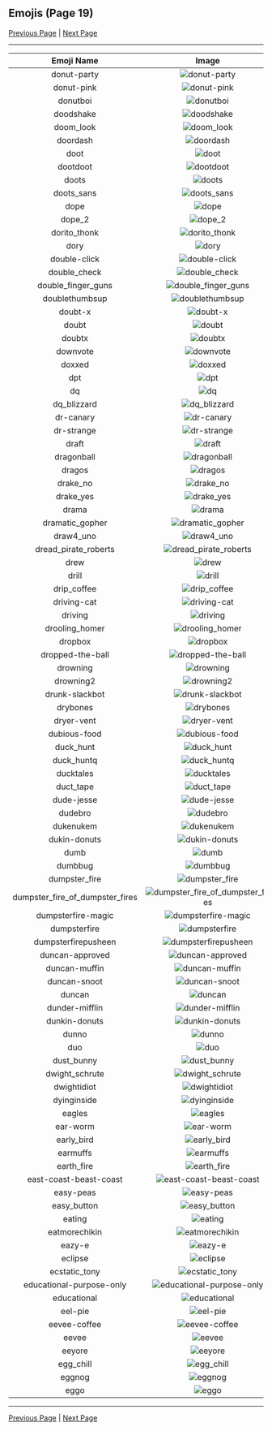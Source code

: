 
## Emojis (Page 19)

[Previous Page](/docs/rc/page-d-0018.md)
  | [Next Page](/docs/rc/page-e-0020.md)

<hr />

|Emoji Name|Image|
| :-: | :-: |
|donut-party| ![donut-party](/emojis/rc/donut-party.gif)|
|donut-pink| ![donut-pink](/emojis/rc/donut-pink.png)|
|donutboi| ![donutboi](/emojis/rc/donutboi.png)|
|doodshake| ![doodshake](/emojis/rc/doodshake.gif)|
|doom_look| ![doom_look](/emojis/rc/doom_look.gif)|
|doordash| ![doordash](/emojis/rc/doordash.png)|
|doot| ![doot](/emojis/rc/doot.png)|
|dootdoot| ![dootdoot](/emojis/rc/dootdoot.gif)|
|doots| ![doots](/emojis/rc/doots.png)|
|doots_sans| ![doots_sans](/emojis/rc/doots_sans.gif)|
|dope| ![dope](/emojis/rc/dope.jpg)|
|dope_2| ![dope_2](/emojis/rc/dope_2.png)|
|dorito_thonk| ![dorito_thonk](/emojis/rc/dorito_thonk.png)|
|dory| ![dory](/emojis/rc/dory.png)|
|double-click| ![double-click](/emojis/rc/double-click.png)|
|double_check| ![double_check](/emojis/rc/double_check.png)|
|double_finger_guns| ![double_finger_guns](/emojis/rc/double_finger_guns.gif)|
|doublethumbsup| ![doublethumbsup](/emojis/rc/doublethumbsup.png)|
|doubt-x| ![doubt-x](/emojis/rc/doubt-x.png)|
|doubt| ![doubt](/emojis/rc/doubt.png)|
|doubtx| ![doubtx](/emojis/rc/doubtx.jpg)|
|downvote| ![downvote](/emojis/rc/downvote.png)|
|doxxed| ![doxxed](/emojis/rc/doxxed.png)|
|dpt| ![dpt](/emojis/rc/dpt.png)|
|dq| ![dq](/emojis/rc/dq.png)|
|dq_blizzard| ![dq_blizzard](/emojis/rc/dq_blizzard.jpg)|
|dr-canary| ![dr-canary](/emojis/rc/dr-canary.png)|
|dr-strange| ![dr-strange](/emojis/rc/dr-strange.png)|
|draft| ![draft](/emojis/rc/draft.png)|
|dragonball| ![dragonball](/emojis/rc/dragonball.png)|
|dragos| ![dragos](/emojis/rc/dragos.png)|
|drake_no| ![drake_no](/emojis/rc/drake_no.png)|
|drake_yes| ![drake_yes](/emojis/rc/drake_yes.png)|
|drama| ![drama](/emojis/rc/drama.gif)|
|dramatic_gopher| ![dramatic_gopher](/emojis/rc/dramatic_gopher.gif)|
|draw4_uno| ![draw4_uno](/emojis/rc/draw4_uno.png)|
|dread_pirate_roberts| ![dread_pirate_roberts](/emojis/rc/dread_pirate_roberts.png)|
|drew| ![drew](/emojis/rc/drew.png)|
|drill| ![drill](/emojis/rc/drill.png)|
|drip_coffee| ![drip_coffee](/emojis/rc/drip_coffee.png)|
|driving-cat| ![driving-cat](/emojis/rc/driving-cat.gif)|
|driving| ![driving](/emojis/rc/driving.gif)|
|drooling_homer| ![drooling_homer](/emojis/rc/drooling_homer.png)|
|dropbox| ![dropbox](/emojis/rc/dropbox.png)|
|dropped-the-ball| ![dropped-the-ball](/emojis/rc/dropped-the-ball.gif)|
|drowning| ![drowning](/emojis/rc/drowning.png)|
|drowning2| ![drowning2](/emojis/rc/drowning2.png)|
|drunk-slackbot| ![drunk-slackbot](/emojis/rc/drunk-slackbot.gif)|
|drybones| ![drybones](/emojis/rc/drybones.png)|
|dryer-vent| ![dryer-vent](/emojis/rc/dryer-vent.png)|
|dubious-food| ![dubious-food](/emojis/rc/dubious-food.png)|
|duck_hunt| ![duck_hunt](/emojis/rc/duck_hunt.png)|
|duck_huntq| ![duck_huntq](/emojis/rc/duck_huntq.gif)|
|ducktales| ![ducktales](/emojis/rc/ducktales.png)|
|duct_tape| ![duct_tape](/emojis/rc/duct_tape.png)|
|dude-jesse| ![dude-jesse](/emojis/rc/dude-jesse.png)|
|dudebro| ![dudebro](/emojis/rc/dudebro.png)|
|dukenukem| ![dukenukem](/emojis/rc/dukenukem.jpg)|
|dukin-donuts| ![dukin-donuts](/emojis/rc/dukin-donuts.png)|
|dumb| ![dumb](/emojis/rc/dumb.png)|
|dumbbug| ![dumbbug](/emojis/rc/dumbbug.png)|
|dumpster_fire| ![dumpster_fire](/emojis/rc/dumpster_fire.gif)|
|dumpster_fire_of_dumpster_fires| ![dumpster_fire_of_dumpster_fires](/emojis/rc/dumpster_fire_of_dumpster_fires.png)|
|dumpsterfire-magic| ![dumpsterfire-magic](/emojis/rc/dumpsterfire-magic.gif)|
|dumpsterfire| ![dumpsterfire](/emojis/rc/dumpsterfire.gif)|
|dumpsterfirepusheen| ![dumpsterfirepusheen](/emojis/rc/dumpsterfirepusheen.jpg)|
|duncan-approved| ![duncan-approved](/emojis/rc/duncan-approved.png)|
|duncan-muffin| ![duncan-muffin](/emojis/rc/duncan-muffin.png)|
|duncan-snoot| ![duncan-snoot](/emojis/rc/duncan-snoot.png)|
|duncan| ![duncan](/emojis/rc/duncan.png)|
|dunder-mifflin| ![dunder-mifflin](/emojis/rc/dunder-mifflin.png)|
|dunkin-donuts| ![dunkin-donuts](/emojis/rc/dunkin-donuts.png)|
|dunno| ![dunno](/emojis/rc/dunno.jpg)|
|duo| ![duo](/emojis/rc/duo.png)|
|dust_bunny| ![dust_bunny](/emojis/rc/dust_bunny.gif)|
|dwight_schrute| ![dwight_schrute](/emojis/rc/dwight_schrute.png)|
|dwightidiot| ![dwightidiot](/emojis/rc/dwightidiot.jpg)|
|dyinginside| ![dyinginside](/emojis/rc/dyinginside.png)|
|eagles| ![eagles](/emojis/rc/eagles.jpg)|
|ear-worm| ![ear-worm](/emojis/rc/ear-worm.gif)|
|early_bird| ![early_bird](/emojis/rc/early_bird.png)|
|earmuffs| ![earmuffs](/emojis/rc/earmuffs.png)|
|earth_fire| ![earth_fire](/emojis/rc/earth_fire.png)|
|east-coast-beast-coast| ![east-coast-beast-coast](/emojis/rc/east-coast-beast-coast.jpg)|
|easy-peas| ![easy-peas](/emojis/rc/easy-peas.png)|
|easy_button| ![easy_button](/emojis/rc/easy_button.png)|
|eating| ![eating](/emojis/rc/eating.gif)|
|eatmorechikin| ![eatmorechikin](/emojis/rc/eatmorechikin.png)|
|eazy-e| ![eazy-e](/emojis/rc/eazy-e.jpg)|
|eclipse| ![eclipse](/emojis/rc/eclipse.png)|
|ecstatic_tony| ![ecstatic_tony](/emojis/rc/ecstatic_tony.png)|
|educational-purpose-only| ![educational-purpose-only](/emojis/rc/educational-purpose-only.png)|
|educational| ![educational](/emojis/rc/educational.png)|
|eel-pie| ![eel-pie](/emojis/rc/eel-pie.png)|
|eevee-coffee| ![eevee-coffee](/emojis/rc/eevee-coffee.png)|
|eevee| ![eevee](/emojis/rc/eevee.png)|
|eeyore| ![eeyore](/emojis/rc/eeyore.gif)|
|egg_chill| ![egg_chill](/emojis/rc/egg_chill.png)|
|eggnog| ![eggnog](/emojis/rc/eggnog.png)|
|eggo| ![eggo](/emojis/rc/eggo.png)|

<hr/>

[Previous Page](/docs/rc/page-d-0018.md)
  | [Next Page](/docs/rc/page-e-0020.md)
